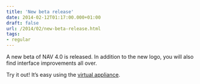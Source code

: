 ```yaml
---
title: 'New beta release'
date: 2014-02-12T01:17:00.000+01:00
draft: false
url: /2014/02/new-beta-release.html
tags: 
- regular
---
```


A new beta of NAV 4.0 is released. In addition to the new logo, you will also find interface improvements all over.

Try it out! It’s easy using the [virtual appliance](https://nav.uninett.no/navappliance).